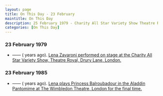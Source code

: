 ```yaml
---
layout: page
title: On This Day - 23 February
maintitle: On This Day
description: 25 February 1979 - Charity All Star Variety Show Theatre Royal, Drury Lane, London.
categories: [On This Day]
---
```


### 23 February 1979
* —— (<span id="age1"></span> years ago). [Lena Zavaroni performed on stage at the Charity All Star Variety Show, Theatre Royal, Drury Lane, London.](/theatre/1979/02/25/charity-all-star-variety-show.html)

### 23 February 1985
* —— (<span id="age2"></span> years ago). [Lena plays Princess Balroubadour in the Aladdin Pantomime at The Wimbledon Theatre, London for the final time.](/theatre/1985/12/20/aladdin-pantomime.html)

<!-- Script for calculating number of years ago -->
<script>
var dob = '19790225';
var year = Number(dob.substr(0, 4));
var month = Number(dob.substr(4, 2)) - 1;
var day = Number(dob.substr(6, 2));
var today = new Date();
var age1 = today.getFullYear() - year;
if (today.getMonth() < month || (today.getMonth() == month && today.getDate() < day)) {
  age1--;
}
document.getElementById("age1").innerHTML=age1;

var dob = '19850225';
var year = Number(dob.substr(0, 4));
var month = Number(dob.substr(4, 2)) - 1;
var day = Number(dob.substr(6, 2));
var today = new Date();
var age2 = today.getFullYear() - year;
if (today.getMonth() < month || (today.getMonth() == month && today.getDate() < day)) {
  age2--;
}
document.getElementById("age2").innerHTML=age2;
</script>

